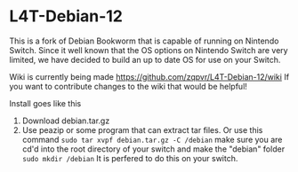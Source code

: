 # L4T-Debian-12

This is a fork of Debian Bookworm that is capable of running on Nintendo Switch. Since it well known that the OS options on Nintendo Switch are very limited, we have decided to build an up to date OS for use on your Switch.

Wiki is currently being made https://github.com/zqpvr/L4T-Debian-12/wiki
If you want to contribute changes to the wiki that would be helpful!

Install goes like this
1. Download debian.tar.gz
2. Use peazip or some program that can extract tar files. Or use this command `sudo tar xvpf debian.tar.gz -C /debian` make sure you are cd'd into the root directory of your switch and make the "debian" folder `sudo mkdir /debian` It is perfered to do this on your switch.
